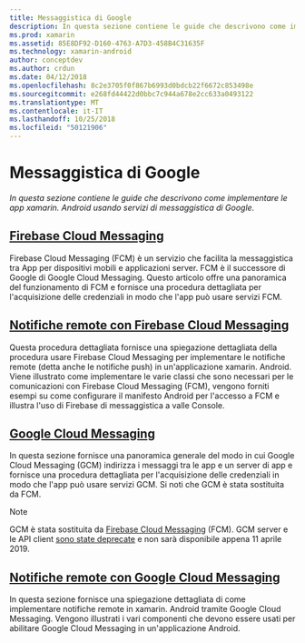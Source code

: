 ```yaml
---
title: Messaggistica di Google
description: In questa sezione contiene le guide che descrivono come implementare le app xamarin. Android usando servizi di messaggistica di Google.
ms.prod: xamarin
ms.assetid: 85E8DF92-D160-4763-A7D3-458B4C31635F
ms.technology: xamarin-android
author: conceptdev
ms.author: crdun
ms.date: 04/12/2018
ms.openlocfilehash: 8c2e3705f0f867b6993d0bdcb22f6672c853498e
ms.sourcegitcommit: e268fd44422d0bbc7c944a678e2cc633a0493122
ms.translationtype: MT
ms.contentlocale: it-IT
ms.lasthandoff: 10/25/2018
ms.locfileid: "50121906"
---
```

# <a name="google-messaging"></a>Messaggistica di Google

_In questa sezione contiene le guide che descrivono come implementare le app xamarin. Android usando servizi di messaggistica di Google._

## <a name="firebase-cloud-messagingfirebase-cloud-messagingmd"></a>[Firebase Cloud Messaging](firebase-cloud-messaging.md)

Firebase Cloud Messaging (FCM) è un servizio che facilita la messaggistica tra App per dispositivi mobili e applicazioni server. FCM è il successore di Google di Google Cloud Messaging. Questo articolo offre una panoramica del funzionamento di FCM e fornisce una procedura dettagliata per l'acquisizione delle credenziali in modo che l'app può usare servizi FCM.

## <a name="remote-notifications-with-firebase-cloud-messagingremote-notifications-with-fcmmd"></a>[Notifiche remote con Firebase Cloud Messaging](remote-notifications-with-fcm.md)

Questa procedura dettagliata fornisce una spiegazione dettagliata della procedura usare Firebase Cloud Messaging per implementare le notifiche remote (detta anche le notifiche push) in un'applicazione xamarin. Android. Viene illustrato come implementare le varie classi che sono necessari per le comunicazioni con Firebase Cloud Messaging (FCM), vengono forniti esempi su come configurare il manifesto Android per l'accesso a FCM e illustra l'uso di Firebase di messaggistica a valle Console.

## <a name="google-cloud-messaginggoogle-cloud-messagingmd"></a>[Google Cloud Messaging](google-cloud-messaging.md)

In questa sezione fornisce una panoramica generale del modo in cui Google Cloud Messaging (GCM) indirizza i messaggi tra le app e un server di app e fornisce una procedura dettagliata per l'acquisizione delle credenziali in modo che l'app può usare servizi GCM. Si noti che GCM è stata sostituita da FCM.

> [!NOTE]
> GCM è stata sostituita da [Firebase Cloud Messaging](~/android/data-cloud/google-messaging/firebase-cloud-messaging.md) (FCM).
> GCM server e le API client [sono state deprecate](https://firebase.googleblog.com/2018/04/time-to-upgrade-from-gcm-to-fcm.html) e non sarà disponibile appena 11 aprile 2019.

## <a name="remote-notifications-with-google-cloud-messagingremote-notifications-with-gcmmd"></a>[Notifiche remote con Google Cloud Messaging](remote-notifications-with-gcm.md)

In questa sezione fornisce una spiegazione dettagliata di come implementare notifiche remote in xamarin. Android tramite Google Cloud Messaging.
Vengono illustrati i vari componenti che devono essere usati per abilitare Google Cloud Messaging in un'applicazione Android.


